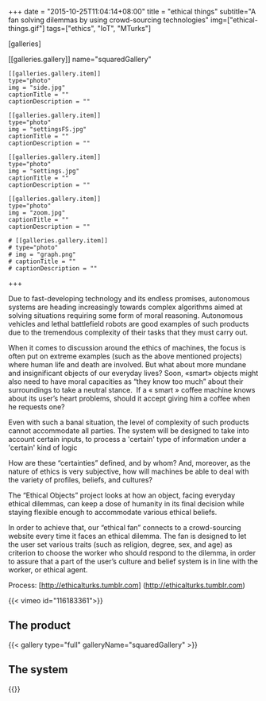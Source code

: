 +++
date = "2015-10-25T11:04:14+08:00"
title = "ethical things"
subtitle="A fan solving dilemmas by using crowd-sourcing technologies"
img=["ethical-things.gif"]
tags=["ethics", "IoT", "MTurks"]

  [galleries]

  [[galleries.gallery]]
    name="squaredGallery"

    [[galleries.gallery.item]]
    type="photo"
    img = "side.jpg"
    captionTitle = ""
    captionDescription = ""

    [[galleries.gallery.item]]
    type="photo"
    img = "settingsFS.jpg"
    captionTitle = ""
    captionDescription = ""

    [[galleries.gallery.item]]
    type="photo"
    img = "settings.jpg"
    captionTitle = ""
    captionDescription = ""

    [[galleries.gallery.item]]
    type="photo"
    img = "zoom.jpg"
    captionTitle = ""
    captionDescription = ""

    # [[galleries.gallery.item]]
    # type="photo"
    # img = "graph.png"
    # captionTitle = ""
    # captionDescription = ""
+++

Due to fast-developing technology and its endless promises, autonomous systems are heading increasingly towards complex algorithms aimed at solving situations requiring some form of moral reasoning. Autonomous vehicles and lethal battlefield robots are good examples of such products due to the tremendous complexity of their tasks that they must carry out.

When it comes to discussion around the ethics of machines, the focus is often put on extreme examples (such as the above mentioned projects) where human life and death are involved. But what about more mundane and insignificant objects of our everyday lives? Soon, «smart» objects might also need to have moral capacities as “they know too much” about their surroundings to take a neutral stance.  If a « smart » coffee machine knows about its user’s heart problems, should it accept giving him a coffee when he requests one?

Even with such a banal situation, the level of complexity of such products cannot accommodate all parties. The system will be designed to take into account certain inputs, to process a 'certain' type of information under a 'certain' kind of logic

How are these “certainties” defined, and by whom? And, moreover, as the nature of ethics is very subjective, how will machines be able to deal with the variety of profiles, beliefs, and cultures?

The “Ethical Objects” project looks at how an object, facing everyday ethical dilemmas, can keep a dose of humanity in its final decision while staying flexible enough to accommodate various ethical beliefs.

In order to achieve that, our “ethical fan” connects to a crowd-sourcing website every time it faces an ethical dilemma. The fan is designed to let the user set various traits (such as religion, degree, sex, and age) as criterion to choose the worker who should respond to the dilemma, in order to assure that a part of the user’s culture and belief system is in line with the worker, or ethical agent.

Process: [http://ethicalturks.tumblr.com] (http://ethicalturks.tumblr.com)

{{< vimeo id="116183361">}}

## The product

{{< gallery type="full" galleryName="squaredGallery" >}}

## The system

{{<image img="graph.png">}}
